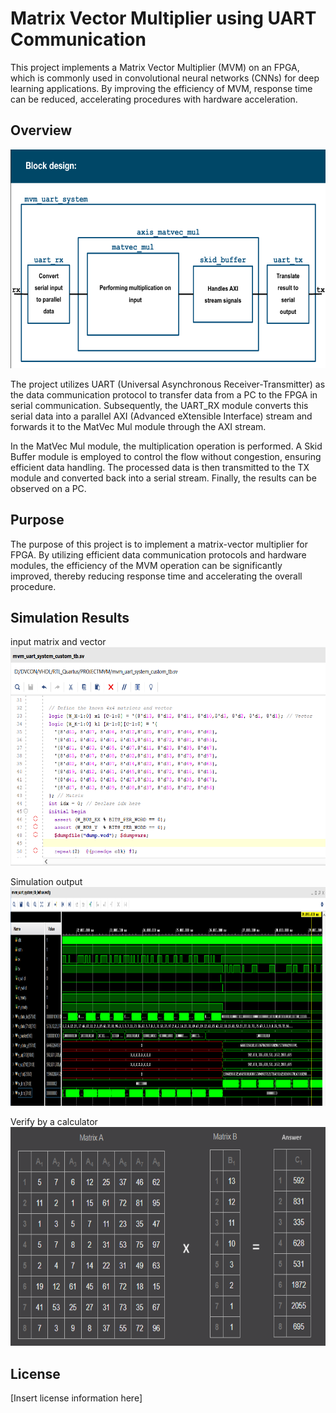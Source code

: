 # Matrix Vector Multiplier using UART Communication

This project implements a Matrix Vector Multiplier (MVM) on an FPGA, which is commonly used in convolutional neural networks (CNNs) for deep learning applications. By improving the efficiency of MVM, response time can be reduced, accelerating procedures with hardware acceleration.

## Overview

<img src="https://github.com/PrabathBK/Matrix_vector_mul_UART/blob/main/block_diagram.png?raw=true" alt="Block Design" width="600" height="350">


The project utilizes UART (Universal Asynchronous Receiver-Transmitter) as the data communication protocol to transfer data from a PC to the FPGA in serial communication. Subsequently, the UART_RX module converts this serial data into a parallel AXI (Advanced eXtensible Interface) stream and forwards it to the MatVec Mul module through the AXI stream.

In the MatVec Mul module, the multiplication operation is performed. A Skid Buffer module is employed to control the flow without congestion, ensuring efficient data handling. The processed data is then transmitted to the TX module and converted back into a serial stream. Finally, the results can be observed on a PC.

## Purpose

The purpose of this project is to implement a matrix-vector multiplier for FPGA. By utilizing efficient data communication protocols and hardware modules, the efficiency of the MVM operation can be significantly improved, thereby reducing response time and accelerating the overall procedure.

## Simulation Results
input matrix and vector</br>
<img src="https://github.com/PrabathBK/Matrix_vector_mul_UART/blob/main/results/input.png?raw=true" alt="Input" width="600" height="350">

Simulation output</br>
<img src="https://github.com/PrabathBK/Matrix_vector_mul_UART/blob/main/results/8x8_sim.png?raw=true" alt="Simulation Output" width="900" height="350">

Verify by a calculator</br>
<img src="https://github.com/PrabathBK/Matrix_vector_mul_UART/blob/main/results/8x8_cal.png?raw=true" alt="Verification" width="600" height="350">




## License

[Insert license information here]

